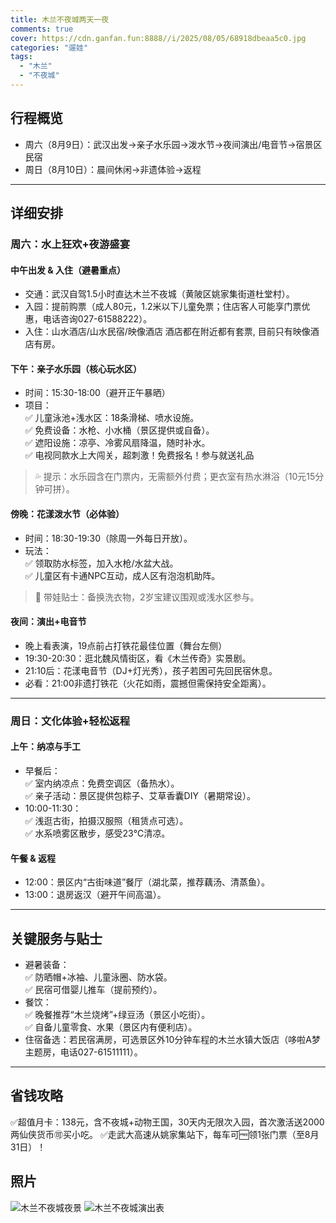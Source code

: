 ```yaml
---
title: 木兰不夜城两天一夜
comments: true
cover: https://cdn.ganfan.fun:8888//i/2025/08/05/68918dbeaa5c0.jpg
categories: "遛娃"
tags: 
  - "木兰"
  - "不夜城" 
---
```



## 行程概览
- 周六（8月9日）：武汉出发→亲子水乐园→泼水节→夜间演出/电音节→宿景区民宿  
- 周日（8月10日）：晨间休闲→非遗体验→返程  
---

## 详细安排
### 周六：水上狂欢+夜游盛宴
#### 中午出发 & 入住（避暑重点）  
- 交通：武汉自驾1.5小时直达木兰不夜城（黄陂区姚家集街道杜堂村）。  
- 入园：提前购票（成人80元，1.2米以下儿童免票；住店客人可能享门票优惠，电话咨询027-61588222）。  
- 入住：山水酒店/山水民宿/映像酒店 酒店都在附近都有套票, 目前只有映像酒店有房。

#### 下午：亲子水乐园（核心玩水区）  
- 时间：15:30-18:00（避开正午暴晒）  
- 项目：  
  ✅ 儿童泳池+浅水区：18条滑梯、喷水设施。  
  ✅ 免费设备：水枪、小水桶（景区提供或自备）。  
  ✅ 遮阳设施：凉亭、冷雾风扇降温，随时补水。  
  ✅ 电视同款水上大闯关，超刺激！免费报名！参与就送礼品
> 💦 提示：水乐园含在门票内，无需额外付费；更衣室有热水淋浴（10元15分钟可拼）。

#### 傍晚：花漾泼水节（必体验）  
- 时间：18:30-19:30（除周一外每日开放）。  
- 玩法：  
  ✅ 领取防水标签，加入水枪/水盆大战。  
  ✅ 儿童区有卡通NPC互动，成人区有泡泡机助阵。  
> 👶 带娃贴士：备换洗衣物，2岁宝建议围观或浅水区参与。

#### 夜间：演出+电音节  
- 晚上看表演，19点前占打铁花最佳位置（舞台左侧）
- 19:30-20:30：逛北魏风情街区，看《木兰传奇》实景剧。  
- 21:10后：花漾电音节（DJ+灯光秀），孩子若困可先回民宿休息。  
- 必看：21:00非遗打铁花（火花如雨，震撼但需保持安全距离）。

---

### 周日：文化体验+轻松返程
#### 上午：纳凉与手工  
- 早餐后：  
  ✅ 室内纳凉点：免费空调区（备热水）。  
  ✅ 亲子活动：景区提供包粽子、艾草香囊DIY（暑期常设）。  
- 10:00-11:30：  
  ✅ 浅逛古街，拍摄汉服照（租赁点可选）。  
  ✅ 水系喷雾区散步，感受23℃清凉。

#### 午餐 & 返程  
- 12:00：景区内“古街味道”餐厅（湖北菜，推荐藕汤、清蒸鱼）。  
- 13:00：退房返汉（避开午间高温）。

---

## 关键服务与贴士
- 避暑装备：  
    ✅ 防晒帽+冰袖、儿童泳圈、防水袋。  
    ✅ 民宿可借婴儿推车（提前预约）。  
- 餐饮：  
    ✅ 晚餐推荐“木兰烧烤”+绿豆汤（景区小吃街）。  
    ✅ 自备儿童零食、水果（景区内有便利店）。  
- 住宿备选：若民宿满房，可选景区外10分钟车程的木兰水镇大饭店（哆啦A梦主题房，电话027-61511111）。  
---

## 省钱攻略

✅超值月卡：138元，含不夜城+动物王国，30天内无限次入园，首次激活送2000两仙侠货币🉑买小吃。
✅走武大高速从姚家集站下，每车可🆓领1张门票（至8月31日）！



## 照片
![木兰不夜城夜景](https://cdn.ganfan.fun:8888//i/2025/08/05/68918dbeaa5c0.jpg "木兰不夜城夜景")
![木兰不夜城演出表](https://cdn.ganfan.fun:8888//i/2025/08/05/68916a29a8292.png "木兰不夜城演出表")